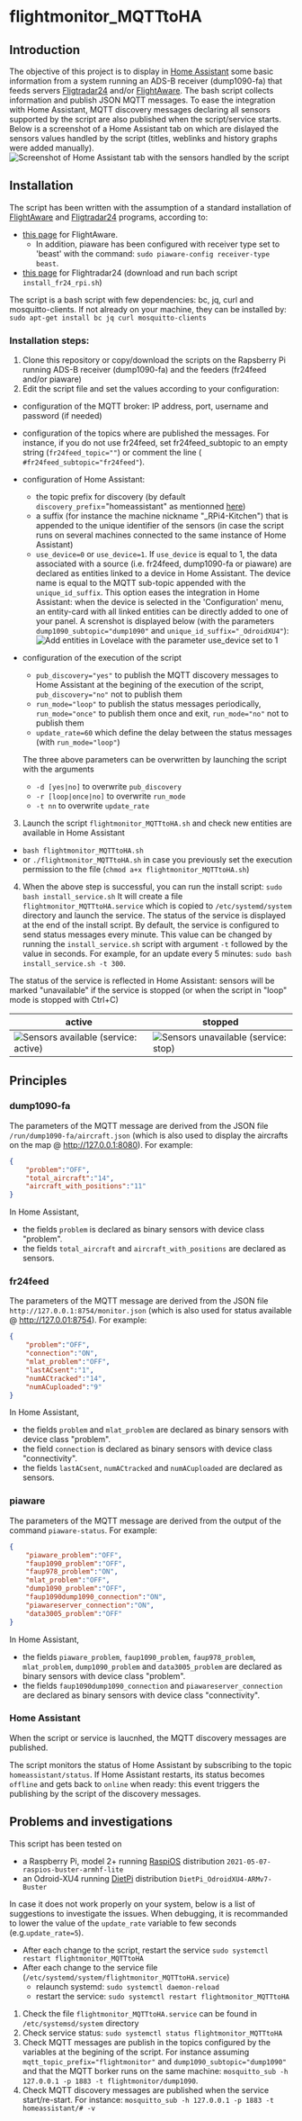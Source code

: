 # flightmonitor_MQTTtoHA

## Introduction
The objective of this project is to display in [Home Assistant](https://www.home-assistant.io) some basic information from a system running an ADS-B receiver (dump1090-fa) that feeds servers [Fligtradar24](https://www.flightradar24.com) and/or [FlightAware](https://www.flightaware.com).
The bash script collects information and publish JSON MQTT messages. To ease the integration with Home Assistant, MQTT discovery messages declaring all sensors supported by the script are also published when the script/service starts.
Below is a screenshot of a Home Assistant tab on which are dislayed the sensors values handled by the script (titles, weblinks and history graphs were added manually).
![Screenshot of Home Assistant tab with the sensors handled by the script](/images/screenshot_sensors_inHA.png)

## Installation
The script has been written with the assumption of a standard installation of [FlightAware](https://www.flightaware.com) and [Fligtradar24](https://www.flightradar24.com) programs, according to:
* [this page](https://flightaware.com/adsb/piaware/install) for FlightAware.
  * In addition, piaware has been configured with receiver type set to 'beast' with the command: `sudo piaware-config receiver-type beast`.
* [this page](https://www.flightradar24.com/share-your-data) for Flightradar24 (download and run bach script `install_fr24_rpi.sh`)

The script is a bash script with few dependencies: bc, jq, curl and mosquitto-clients. If not already on your machine, they can be installed by:
`sudo apt-get install bc jq curl mosquitto-clients`
### Installation steps:
1. Clone this repository or copy/download the scripts on the Rapsberry Pi running ADS-B receiver (dump1090-fa) and the feeders (fr24feed and/or piaware)
2. Edit the script file and set the values according to your configuration:
  * configuration of the MQTT broker: IP address, port, username and password (if needed)
  * configuration of the topics where are published the messages. For instance, if you do not use fr24feed, set fr24feed_subtopic to an empty string (`fr24feed_topic=""`) or comment the line (` #fr24feed_subtopic="fr24feed"`).
  * configuration of Home Assistant: 
    * the topic prefix for discovery (by default `discovery_prefix`="homeassistant" as mentionned [here](https://www.home-assistant.io/docs/mqtt/discovery/))
    * a suffix (for instance the machine nickname "_RPi4-Kitchen") that is appended to the unique identifier of the sensors (in case the script runs on several machines connected to the same instance of Home Assistant)
    * `use_device=0` or `use_device=1`. If `use_device` is equal to 1, the data associated with a source (i.e. fr24feed, dump1090-fa or piaware) are declared as entities linked to a device in Home Assistant. The device name is equal to the MQTT sub-topic appended with the `unique_id_suffix`. This option eases the integration in Home Assistant: when the device is selected in the 'Configuration' menu, an entity-card with all linked entities can be directly added to one of your panel. A screnshot is displayed below (with the parameters `dump1090_subtopic="dump1090"` and `unique_id_suffix="_OdroidXU4"`):
    ![Add entities in Lovelace with the parameter use_device set to 1](/images/use_device_1_add_to_lovelace.png)
  * configuration of the execution of the script
    * `pub_discovery="yes"` to publish the MQTT discovery messages to Home Assistant at the begining of the execution of the script, `pub_discovery="no"` not to publish them
    * `run_mode="loop"` to publish the status messages periodically, `run_mode="once"` to publish them once and exit, `run_mode="no"` not to publish them
    * `update_rate=60` which define the delay between the status messages (with `run_mode="loop"`)
    
    The three above parameters can be overwritten by launching the script with the arguments 
    *  `-d [yes|no]` to overwrite `pub_discovery`
    *  `-r [loop|once|no]` to overwrite `run_mode`
    *  `-t nn` to overwrite `update_rate`
3. Launch the script `flightmonitor_MQTTtoHA.sh` and check new entities are available in Home Assistant
  * `bash flightmonitor_MQTTtoHA.sh`
  * or `./flightmonitor_MQTTtoHA.sh` in case you previously set the execution permission to the file (`chmod a+x flightmonitor_MQTTtoHA.sh`)
 
 4. When the above step is successful, you can run the install script:
 `sudo bash install_service.sh`
 It will create a file `flightmonitor_MQTTtoHA.service` which is copied to `/etc/systemd/system` directory and launch the service. The status of the service is displayed at the end of the install script. By default, the service is configured to send status messages every minute. This value can be changed by running the `install_service.sh` script with argument `-t` followed by the value in seconds. For example, for an update every 5 minutes: `sudo bash install_service.sh -t 300`.
 
 The status of the service is reflected in Home Assistant: sensors will be marked "unavailable" if the service is stopped (or when the script in "loop" mode is stopped with Ctrl+C)
  
 | active       | stopped    |
 |--------------|------------|
 ![Sensors available (service: active)](/images/ServiceStart-SensorsAvailable.png) | ![Sensors unavailable (service: stop)](/images/ServiceStop-SensorsUnavailable.png)
 
## Principles
### dump1090-fa
The parameters of the MQTT message are derived from the JSON file `/run/dump1090-fa/aircraft.json` (which is also used to display the aircrafts on the map @ http://127.0.0.1:8080). For example:
```JSON
{
    "problem":"OFF",
    "total_aircraft":"14",
    "aircraft_with_positions":"11"
}

```
In Home Assistant,
 * the fields `problem` is declared as binary sensors with device class "problem".
 * the fields `total_aircraft` and `aircraft_with_positions` are declared as sensors.

### fr24feed
The parameters of the MQTT message are derived from the JSON file `http://127.0.0.1:8754/monitor.json` (which is also used for status available @ http://127.0.01:8754). For example:
```JSON
{
    "problem":"OFF",
    "connection":"ON",
    "mlat_problem":"OFF",
    "lastACsent":"1",
    "numACtracked":"14",
    "numACuploaded":"9"
}
```
In Home Assistant,
 * the fields `problem` and `mlat_problem` are declared as binary sensors with device class "problem".
 * the field `connection` is declared as binary sensors with device class "connectivity".
 * the fields `lastACsent`, `numACtracked` and `numACuploaded` are declared as sensors.

### piaware
The parameters of the MQTT message are derived from the output of the command `piaware-status`. For example:
```json
{
    "piaware_problem":"OFF",
    "faup1090_problem":"OFF",
    "faup978_problem":"ON",
    "mlat_problem":"OFF",
    "dump1090_problem":"OFF",
    "faup1090dump1090_connection":"ON",
    "piawareserver_connection":"ON",
    "data3005_problem":"OFF"
}
```
 In Home Assistant, 
  * the fields `piaware_problem`, `faup1090_problem`, `faup978_problem`, `mlat_problem`, `dump1090_problem` and `data3005_problem` are declared as binary sensors with device class "problem".
  * the fields `faup1090dump1090_connection` and `piawareserver_connection` are declared as binary sensors with device class "connectivity".

### Home Assistant
When the script or service is laucnhed, the MQTT discovery messages are published.

The script monitors the status of Home Assistant by subscribing to the topic `homeassistant/status`. If Home Assistant restarts, its status becomes `offline` and gets back to `online` when ready: this event triggers the publishing by the script of the discovery messages.
 
## Problems and investigations
This script has been tested on
 * a Raspberry Pi, model 2+ running [RaspiOS](https://www.raspberrypi.org/software/operating-systems/) distribution `2021-05-07-raspios-buster-armhf-lite`
 * an Odroid-XU4 running [DietPi](https://www.dietpi.com) distribution `DietPi_OdroidXU4-ARMv7-Buster`

In case it does not work properly on your system, below is a list of suggestions to investigate the issues.
  When debugging, it is recommanded to lower the value of the `update_rate` variable to few seconds (e.g.`update_rate=5`).
 * After each change to the script, restart the service `sudo systemctl restart flightmonitor_MQTTtoHA`
 * After each change to the service file (`/etc/systemd/system/flightmonitor_MQTTtoHA.service`)
   * relaunch systemd: `sudo systemctl daemon-reload`
   * restart the service: `sudo systemctl restart flightmonitor_MQTTtoHA`
 1. Check the file `flightmonitor_MQTTtoHA.service` can be found in `/etc/systemsd/system` directory
 2. Check service status: `sudo systemctl status flightmonitor_MQTTtoHA`
 3. Check MQTT messages are publish in the topics configured by the variables at the begining of the script. For instance assuming `mqtt_topic_prefix="flightmonitor"` and `dump1090_subtopic="dump1090"` and that the MQTT borker runs on the same machine:
 `mosquitto_sub -h 127.0.0.1 -p 1883 -t flightmonitor/dump1090`. 
 4. Check MQTT discovery messages are published when the service start/re-start. For instance:
 `mosquitto_sub -h 127.0.0.1 -p 1883 -t homeassistant/# -v`
 
 
